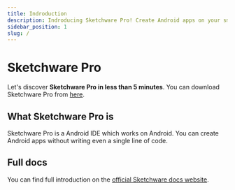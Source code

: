 ```yaml
---
title: Indroduction
description: Indroducing Sketchware Pro! Create Android apps on your smartphone, without writing even a single line of code.
sidebar_position: 1
slug: /
---
```


# Sketchware Pro

Let's discover **Sketchware Pro in less than 5 minutes**.
You can download Sketchware Pro from [here](/download).
## What Sketchware Pro is
Sketchware Pro is a Android IDE which works on Android. You can create Android apps without writing even a single line of code.

## Full docs
You can find full introduction on the [official Sketchware docs website](https://sketchware-docs.vercel.app/docs/getting-started.html/).